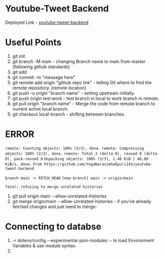 # Youtube-Tweet Backend

Deployed Link - [youtube-tweet-backend]()

# Useful Points

1. git init
2. git branch -M main                       - changing Branch name to main from master (following github standards)
3. git add
4. git commit -m "message here"
5. git remote add origin "github repo link" - telling Git where to find the remote repository. (remote location)
6. git push -u origin "branch name"         - setting upstream initially.
7. git push origin test:work                - test branch in local to work branch in remote.
8. git pull origin "branch name"            - Merge the code from remote branch to current active local branch.
9. git checkout local-branch                - shifting between branches.

# ERROR

`remote: Counting objects: 100% (3/3), done.`
`remote: Compressing objects: 100% (2/2), done.`
`remote: Total 3 (delta 0), reused 0 (delta 0), pack-reused 0`
`Unpacking objects: 100% (3/3), 1.46 KiB | 46.00 KiB/s, done.`
`From https://github.com/YogaNarasimhaEpuri143/youtube-tweet-backend`

`branch main -> FETCH_HEAD`
`[new branch] main -> origin/main`

`fatal: refusing to merge unrelated histories`

1. git pull origin main --allow-unrelated-histories
2. git merge origin/main --allow-unrelated-histories - if you've already fetched changes and just need to merge:

# Connecting to databse

1. -r dotenv/config --experimental-json-modules  :- to load Environment Variables & use module syntax.
2. 